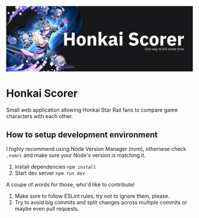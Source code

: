 <img src="static/img/meta/scorer-v2.webp?raw=true">

# Honkai Scorer

Small web application allowing Honkai Star Rail fans to compare game characters with each other.

## How to setup development environment

I highly recommend using Node Version Manager (nvm), otheriwse check `.nvmrc` and make sure your Node's version is matching it.

1.  Install dependencies `npm install`
2.  Start dev server `npm run dev`

A coupe of words for those, who'd like to contribute!

1.  Make sure to follow ESLint rules, try not to ignore them, please.
2.  Try to avoid big commits and split changes across multiple commits or maybe even pull requests.
